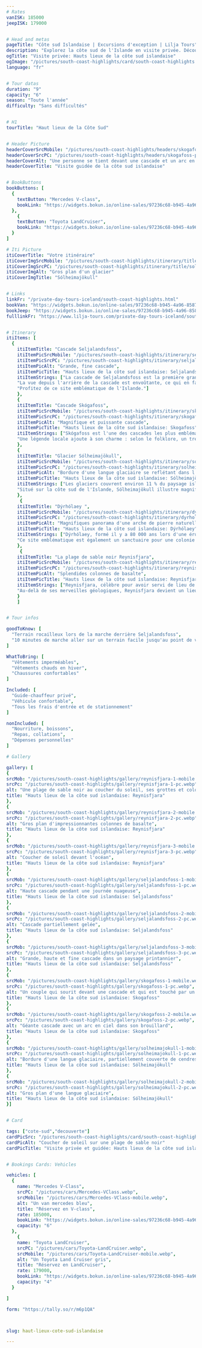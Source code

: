 ```yaml
---
# Rates
vanISK: 185000
jeepISK: 179000


# Head and metas
pageTitle: "Côte sud Islandaise | Excursions d'exception | Lilja Tours"
description: "Explorez la côte sud de l'Islande en visite privée. Découvrez cascades, plages de sable noir et glaciers. Réservez votre aventure !"
ogTitle: "Visite privée: Hauts lieux de la côte sud islandaise"
ogImage: "/pictures/south-coast-highlights/card/south-coast-highlights.webp"
language: "fr"


# Tour datas
duration: "9"
capacity: "6"
season: "Toute l'année"
difficulty: "Sans difficultés"


# H1
tourTitle: "Haut lieux de la Côte Sud"


# Header Picture
headerCoverSrcMobile: "/pictures/south-coast-highlights/headers/skogafoss-mobile.webp"
headerCoverSrcPC: "/pictures/south-coast-highlights/headers/skogafoss-pc.webp"
headerCoverAlt: "Une personne se tient devant une cascade et un arc en ciel"
headerCoverTitle: "Visite guidée de la côte sud islandaise"


# BookButtons
bookButtons: [
  {
    textButton: "Mercedes V-class",
    bookLink: "https://widgets.bokun.io/online-sales/97236c68-b945-4a96-8587-660bdc4c45fd/experience-calendar/753704"
  },
    {
    textButton: "Toyota LandCruiser",
    bookLink: "https://widgets.bokun.io/online-sales/97236c68-b945-4a96-8587-660bdc4c45fd/experience-calendar/753708"
  }
]

# Iti Picture
itiCoverTitle: "Votre itinéraire"
itiCoverImgSrcMobile: "/pictures/south-coast-highlights/itinerary/title/solheimajokull-Mobile.webp"
itiCoverImgSrcPC: "/pictures/south-coast-highlights/itinerary/title/solheimajokull-PC.webp"
itiCoverImgAlt: "Gros plan d'un glacier"
itiCoverImgTitle: "Sólheimajökull"


# Links
linkFr: "/private-day-tours-iceland/south-coast-highlights.html"
bookVan: "https://widgets.bokun.io/online-sales/97236c68-b945-4a96-8587-660bdc4c45fd/experience-calendar/753704"
bookJeep: "https://widgets.bokun.io/online-sales/97236c68-b945-4a96-8587-660bdc4c45fd/experience-calendar/753708"
fulllinkFr: "https://www.lilja-tours.com/private-day-tours-iceland/south-coast-highlights.html"


# Itinerary
itiItems: [
  { 
    itiItemTitle: "Cascade Seljalandsfoss",
    itiItemPicSrcMobile: "/pictures/south-coast-highlights/itinerary/seljalandsfoss/seljalandsfoss-mobile.webp",
    itiItemPicSrcPC: "/pictures/south-coast-highlights/itinerary/seljalandsfoss/seljalandsfoss-pc.webp",
    itiItemPicAlt: "Grande, fine cascade",
    itiItemPicTitle: "Hauts lieux de la côte sud islandaise: Seljalandsfoss",
    itiItemStrings: ["La cascade de Seljalandsfoss est la première grande chute d'eau que vous rencontrerez en longeant la côte sud de l'Islande depuis Reykjavík. Haute de 60 mètres, elle est réputée pour sa particularité unique : une immense grotte derrière la cascade. Cette grotte permet aux visiteurs de marcher derrière la chute d'eau, offrant une perspective inédite et une expérience résonnante.",  
    "La vue depuis l'arrière de la cascade est envoûtante, ce qui en fait un incontournable pour les photographes et les amoureux de la nature. N'oubliez pas votre veste imperméable, car les éclaboussures sont inévitables. Toutefois, gardez à l'esprit qu'en hiver, le chemin derrière la cascade devient impraticable et est fermé pour des raisons de sécurité.",  
    "Profitez de ce site emblématique de l'Islande."]
    },
    {
    itiItemTitle: "Cascade Skógafoss",
    itiItemPicSrcMobile: "/pictures/south-coast-highlights/itinerary/skogafoss/skogafoss-mobile.webp",
    itiItemPicSrcPC: "/pictures/south-coast-highlights/itinerary/skogafoss/skogafoss-pc.webp",
    itiItemPicAlt: "Magnifique et puissante cascade",
    itiItemPicTitle: "Hauts lieux de la côte sud islandaise: Skogafoss",
    itiItemStrings: ["Skógafoss est l'une des cascades les plus emblématiques d'Islande, facilement visible depuis la Route One sur la côte sud. Haute de 60 mètres, sa puissante chute crée une brume envoûtante qui produit souvent des arcs-en-ciel éclatants lors des journées ensoleillées, faisant de cet endroit un paradis pour les photographes. Sa beauté spectaculaire et sa présence majestueuse attirent des visiteurs du monde entier, et sa popularité a explosé après son apparition dans Game of Thrones, attirant fans et voyageurs curieux.",  
    "Une légende locale ajoute à son charme : selon le folklore, un trésor caché par un géant se trouve derrière la cascade. Nombreux sont ceux qui ont tenté de le découvrir, mais le mystère reste entier. Votre guide partagera cette histoire fascinante lors de votre exploration des lieux. Pour les amateurs d'aventure, un escalier à côté de la cascade mène à un point de vue offrant des panoramas à couper le souffle sur les paysages environnants. Découvrez Skógafoss pour admirer cette merveille naturelle majestueuse et percer les mythes qui la rendent si magique."]
    },
    {
    itiItemTitle: "Glacier Sólheimajökull",
    itiItemPicSrcMobile: "/pictures/south-coast-highlights/itinerary/solheimajokull/solheimajökull-mobile.webp",
    itiItemPicSrcPC: "/pictures/south-coast-highlights/itinerary/solheimajokull/solheimajokull-pc.webp",
    itiItemPicAlt: "Bordure d'une langue glaciaire se reflétant dans l'eau",
    itiItemPicTitle: "Hauts lieux de la côte sud islandaise: Sólheimajökull",
    itiItemStrings: ["Les glaciers couvrent environ 11 % du paysage islandais, chacun présentant des caractéristiques uniques façonnées par le temps et la nature. Sólheimajökull ne fait pas exception. Ce glacier magnifique est partiellement recouvert de cendres volcaniques provenant des éruptions voisines, créant un contraste spectaculaire de glace noire et blanche qui captive chaque visiteur. Sa surface accidentée et en constante évolution révèle la puissance brute de la géologie islandaise.",  
    "Situé sur la côte sud de l'Islande, Sólheimajökull illustre magnifiquement le pays du feu et de la glace, où glaciers et volcans coexistent. Les visiteurs peuvent admirer des crevasses, des grottes de glace et des arêtes déchiquetées, offrant un aperçu du jeu dynamique entre le feu et la glace. Des randonnées guidées sur le glacier permettent de s'approcher de cette merveille naturelle, offrant aux aventuriers l'opportunité de vivre la puissance et la beauté de Sólheimajökull de près. Son paysage à couper le souffle et son importance géologique en font une destination incontournable pour ceux qui souhaitent explorer la beauté sauvage et indomptée de l'Islande."]
    },
     {
    itiItemTitle: "Dýrhólaey ",
    itiItemPicSrcMobile: "/pictures/south-coast-highlights/itinerary/dyrholaey/dyrholaey-mobile.webp",
    itiItemPicSrcPC: "/pictures/south-coast-highlights/itinerary/dyrholaey/dyrholaey-pc.webp",
    itiItemPicAlt: "Magnifiques panorama d'une arche de pierre naturelle au dessus de l'océan",
    itiItemPicTitle: "Hauts lieux de la côte sud islandaise: Dýrhólaey",
    itiItemStrings: ["Dýrhólaey, formé il y a 80 000 ans lors d'une éruption volcanique sous-marine, est une destination incontournable sur la côte sud de l'Islande. Son sommet offre des vues panoramiques à couper le souffle sur deux glaciers, des plages de sable noir à perte de vue et une magnifique arche de pierre. Par temps clair, les visiteurs peuvent admirer des paysages spectaculaires qui illustrent à merveille la beauté sauvage de l'Islande.",  
    "Ce site emblématique est également un sanctuaire pour une colonie colorée de macareux pendant les mois d'été, attirant les ornithologues et les photographes. Observer ces oiseaux marins nichant sur les falaises ajoute une touche magique à toute visite. Cependant, Dýrhólaey peut être fermé en hiver pour des raisons de sécurité, il est donc essentiel de planifier votre visite en conséquence. Que vous soyez amoureux de la nature, photographe ou simplement aventurier, Dýrhólaey offre une expérience inoubliable au cœur des paysages dramatiques de l'Islande."]
    },
     {
    itiItemTitle: "La plage de sable noir Reynisfjara",
    itiItemPicSrcMobile: "/pictures/south-coast-highlights/itinerary/reynisfjara/reynisfjara-mobile.webp",
    itiItemPicSrcPC: "/pictures/south-coast-highlights/itinerary/reynisfjara/reynisfjara-pc.webp",
    itiItemPicAlt: "Splendides colonnes de basalte",
    itiItemPicTitle: "Hauts lieux de la côte sud islandaise: Reynisfjara",
    itiItemStrings: ["Reynisfjara, célèbre pour avoir servi de lieu de tournage pour la Dragon Glass Cave dans Game of Thrones, est la plage de sable noir la plus spectaculaire d'Islande. Ses colonnes de basalte saisissantes, ses vagues puissantes et ses falaises dramatiques créent un paysage surréaliste qui attire les visiteurs tout au long de l'année. L'océan Atlantique rugissant ajoute à sa beauté sauvage et indomptée, en faisant un lieu incontournable pour les photographes et les amoureux de la nature.",  
    "Au-delà de ses merveilles géologiques, Reynisfjara devient un lieu de nidification animé pour des milliers d'oiseaux migrateurs pendant l'été, dont l'emblématique macareux. Ces oiseaux marins reviennent chaque année pour se reproduire sur les falaises surplombant le sable noir, offrant une expérience spectaculaire d'observation des oiseaux. Les visiteurs peuvent les voir plonger dans l'océan pour pêcher ou se reposer sur les formations rocheuses escarpées. Cependant, la prudence est de mise, car la plage est connue pour ses dangereuses vagues scélérates. Explorez Reynisfjara pour ressentir la puissance brute de la nature islandaise et découvrir sa faune vibrante."]
    }
    ]


# Tour infos

goodToKnow: [  
  "Terrain rocailleux lors de la marche derrière Seljalandsfoss",  
  "10 minutes de marche aller sur un terrain facile jusqu'au point de vue du glacier"  
]

WhatToBring: [  
  "Vêtements imperméables",  
  "Vêtements chauds en hiver",  
  "Chaussures confortables"  
]

Included: [  
  "Guide-chauffeur privé",  
  "Véhicule confortable",  
  "Tous les frais d'entrée et de stationnement"  
]

nonIncluded: [  
  "Nourriture, boissons",  
  "Repas, collations",  
  "Dépenses personnelles"  
]

# Gallery

gallery: [
{
srcMob: "/pictures/south-coast-highlights/gallery/reynisfjara-1-mobile.webp",
srcPc: "/pictures/south-coast-highlights/gallery/reynisfjara-1-pc.webp",
alt: "Une plage de sable noir au coucher du soleil, ses grottes et colonnes de basalte",
title: "Hauts lieux de la côte sud islandaise: Reynisfjara"
},    
{
srcMob: "/pictures/south-coast-highlights/gallery/reynisfjara-2-mobile.webp",
srcPc: "/pictures/south-coast-highlights/gallery/reynisfjara-2-pc.webp",
alt: "Gros plan d'impressionnantes colonnes de basalte",
title: "Hauts lieux de la côte sud islandaise: Reynisfjara"
},    
{
srcMob: "/pictures/south-coast-highlights/gallery/reynisfjara-3-mobile.webp",
srcPc: "/pictures/south-coast-highlights/gallery/reynisfjara-3-pc.webp",
alt: "Coucher de soleil devant l'océan",
title: "Hauts lieux de la côte sud islandaise: Reynisfjara"
},  
{
srcMob: "/pictures/south-coast-highlights/gallery/seljalandsfoss-1-mobile.webp",
srcPc: "/pictures/south-coast-highlights/gallery/seljalandsfoss-1-pc.webp",
alt: "Haute cascade pendant une journée nuageuse",
title: "Hauts lieux de la côte sud islandaise: Seljalandsfoss"
},  
{
srcMob: "/pictures/south-coast-highlights/gallery/seljalandsfoss-2-mobile.webp",
srcPc: "/pictures/south-coast-highlights/gallery/seljalandsfoss-2-pc.webp",
alt: "Cascade partiellement gelée",
title: "Hauts lieux de la côte sud islandaise: Seljalandsfoss"
},   
{
srcMob: "/pictures/south-coast-highlights/gallery/seljalandsfoss-3-mobile.webp",
srcPc: "/pictures/south-coast-highlights/gallery/seljalandsfoss-3-pc.webp",
alt: "Grande, haute et fine cascade dans un paysage printannier",
title: "Hauts lieux de la côte sud islandaise: Seljalandsfoss"
},    
{
srcMob: "/pictures/south-coast-highlights/gallery/skogafoss-1-mobile.webp",
srcPc: "/pictures/south-coast-highlights/gallery/skogafoss-1-pc.webp",
alt: "Un couple qui sourit devant une cascade et qui est touché par un arc-en-ciel",
title: "Hauts lieux de la côte sud islandaise: Skogafoss"
},  
{
srcMob: "/pictures/south-coast-highlights/gallery/skogafoss-2-mobile.webp",
srcPc: "/pictures/south-coast-highlights/gallery/skogafoss-2-pc.webp",
alt: "Géante cascade avec un arc en ciel dans son brouillard",
title: "Hauts lieux de la côte sud islandaise: Skogafoss"
},  
{
srcMob: "/pictures/south-coast-highlights/gallery/solheimajokull-1-mobile.webp",
srcPc: "/pictures/south-coast-highlights/gallery/solheimajokull-1-pc.webp",
alt: "Bordure d'une langue glaciaire, partiellement couverte de cendres volcaniques",
title: "Hauts lieux de la côte sud islandaise: Sólheimajökull"
},  
{
srcMob: "/pictures/south-coast-highlights/gallery/solheimajokull-2-mobile.webp",
srcPc: "/pictures/south-coast-highlights/gallery/solheimajokull-2-pc.webp",
alt: "Gros plan d'une langue glaciaire",
title: "Hauts lieux de la côte sud islandaise: Sólheimajökull"
}]


# Card

tags: ["cote-sud","decouverte"]
cardPicSrc: "/pictures/south-coast-highlights/card/south-coast-highlights.webp"
cardPicAlt: "Coucher de soleil sur une plage de sable noir"
cardPicTitle: "Visite privée et guidée: Hauts lieux de la côte sud islandaise"


# Bookings Cards: Vehicles

vehicles: [
  {
    name: "Mercedes V-Class",
    srcPC: "/pictures/cars/Mercedes-VClass.webp",
    srcMobile: "/pictures/cars/Mercedes-VClass-mobile.webp",
    alt: "Un van mercedes bleu",
    title: "Réservez en V-class",
    rate: 185000,
    bookLink: "https://widgets.bokun.io/online-sales/97236c68-b945-4a96-8587-660bdc4c45fd/experience-calendar/753704",
    capacity: "6"
  },
    {
    name: "Toyota LandCruiser",
    srcPC: "/pictures/cars/Toyota-LandCruiser.webp",
    srcMobile: "/pictures/cars/Toyota-LandCruiser-mobile.webp",
    alt: "Un Toyota Land Cruiser gris",
    title: "Réservez en LandCruiser",
    rate: 179000,
    bookLink: "https://widgets.bokun.io/online-sales/97236c68-b945-4a96-8587-660bdc4c45fd/experience-calendar/753708",
    capacity: "4"
  }

]

form: "https://tally.so/r/m6p1QA"



slug: haut-lieux-cote-sud-islandaise

---
```

